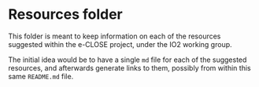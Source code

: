# Resources folder

This folder is meant to keep information on each of the resources suggested
within the e-CLOSE project, under the IO2 working group.

The initial idea would be to have a single `md` file for each of the
suggested resources, and afterwards generate links to them, possibly
from within this same `README.md` file.

